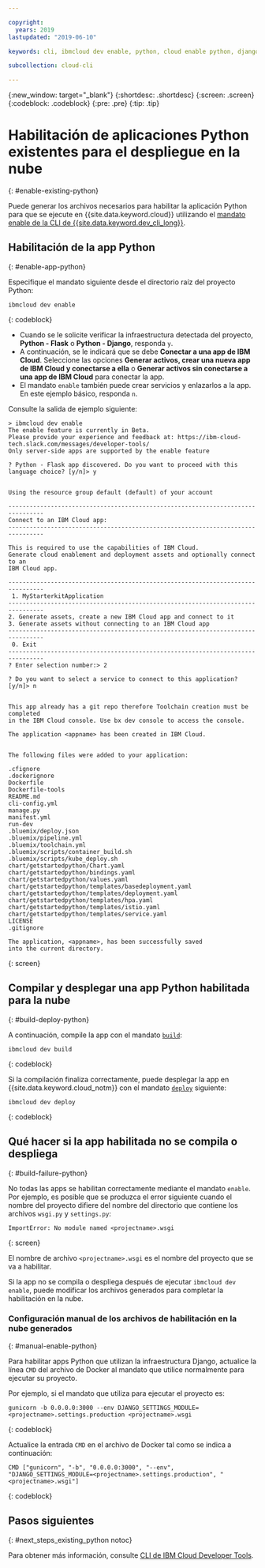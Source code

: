 ```yaml
---

copyright:
  years: 2019
lastupdated: "2019-06-10"

keywords: cli, ibmcloud dev enable, python, cloud enable python, django, deploy python, build python, python debug, python troubleshoot, python cloud help

subcollection: cloud-cli

---
```


{:new_window: target="_blank"}
{:shortdesc: .shortdesc}
{:screen: .screen}
{:codeblock: .codeblock}
{:pre: .pre}
{:tip: .tip}

# Habilitación de aplicaciones Python existentes para el despliegue en la nube
{: #enable-existing-python}

Puede generar los archivos necesarios para habilitar la aplicación Python para que se ejecute en
{{site.data.keyword.cloud}} utilizando el [mandato enable de la CLI de {{site.data.keyword.dev_cli_long}}](/docs/cli/idt?topic=cloud-cli-idt-cli#enable).

## Habilitación de la app Python
{: #enable-app-python}

Especifique el mandato siguiente desde el directorio raíz del proyecto Python:
```
ibmcloud dev enable
```
{: codeblock}

* Cuando se le solicite verificar la infraestructura detectada del proyecto, **Python - Flask** o **Python - Django**, responda `y`. 
* A continuación, se le indicará que se debe **Conectar a una app de IBM Cloud**. Seleccione las opciones **Generar activos, crear una nueva app de IBM Cloud y conectarse a ella** o **Generar activos sin conectarse a una app de IBM Cloud** para conectar la app.
* El mandato `enable` también puede crear servicios y enlazarlos a la app. En este ejemplo básico, responda
`n`.

Consulte la salida de ejemplo siguiente:
```
> ibmcloud dev enable
The enable feature is currently in Beta.
Please provide your experience and feedback at: https://ibm-cloud-tech.slack.com/messages/developer-tools/
Only server-side apps are supported by the enable feature

? Python - Flask app discovered. Do you want to proceed with this
language choice? [y/n]> y


Using the resource group default (default) of your account

--------------------------------------------------------------------------------
Connect to an IBM Cloud app:
--------------------------------------------------------------------------------

This is required to use the capabilities of IBM Cloud.
Generate cloud enablement and deployment assets and optionally connect to an
IBM Cloud app.

--------------------------------------------------------------------------------
 1. MyStarterkitApplication
--------------------------------------------------------------------------------
2. Generate assets, create a new IBM Cloud app and connect to it
3. Generate assets without connecting to an IBM Cloud app
--------------------------------------------------------------------------------
 0. Exit
--------------------------------------------------------------------------------
? Enter selection number:> 2

? Do you want to select a service to connect to this application? [y/n]> n


This app already has a git repo therefore Toolchain creation must be completed
in the IBM Cloud console. Use bx dev console to access the console.

The application <appname> has been created in IBM Cloud.


The following files were added to your application:

.cfignore
.dockerignore
Dockerfile
Dockerfile-tools
README.md
cli-config.yml
manage.py
manifest.yml
run-dev
.bluemix/deploy.json
.bluemix/pipeline.yml
.bluemix/toolchain.yml
.bluemix/scripts/container_build.sh
.bluemix/scripts/kube_deploy.sh
chart/getstartedpython/Chart.yaml
chart/getstartedpython/bindings.yaml
chart/getstartedpython/values.yaml
chart/getstartedpython/templates/basedeployment.yaml
chart/getstartedpython/templates/deployment.yaml
chart/getstartedpython/templates/hpa.yaml
chart/getstartedpython/templates/istio.yaml
chart/getstartedpython/templates/service.yaml
LICENSE
.gitignore

The application, <appname>, has been successfully saved
into the current directory.
```
{: screen}

## Compilar y desplegar una app Python habilitada para la nube
{: #build-deploy-python}

A continuación, compile la app con el mandato [`build`](/docs/cli/idt?topic=cloud-cli-idt-cli#build):
```
ibmcloud dev build
```
{: codeblock}

Si la compilación finaliza correctamente, puede desplegar la app en
{{site.data.keyword.cloud_notm}} con el mandato [`deploy`](/docs/cli/idt?topic=cloud-cli-idt-cli#deploy) siguiente:
```
ibmcloud dev deploy
```
{: codeblock}

## Qué hacer si la app habilitada no se compila o despliega
{: #build-failure-python}

No todas las apps se habilitan correctamente mediante el mandato `enable`. Por ejemplo, es posible que se produzca el error siguiente cuando el nombre del proyecto difiere del nombre del directorio que contiene los archivos
`wsgi.py` y `settings.py`:
```
ImportError: No module named <projectname>.wsgi
```
{: screen}

El nombre de archivo `<projectname>.wsgi` es el nombre del proyecto que se va a habilitar.

Si la app no se compila o despliega después de ejecutar `ibmcloud dev enable`, puede modificar los archivos generados para completar la habilitación en la nube.

### Configuración manual de los archivos de habilitación en la nube generados
{: #manual-enable-python}

Para habilitar apps Python que utilizan la infraestructura Django, actualice la línea
`CMD` del archivo de Docker al mandato que utilice normalmente para ejecutar su proyecto.

Por ejemplo, si el mandato que utiliza para ejecutar el proyecto es:
```
gunicorn -b 0.0.0.0:3000 --env DJANGO_SETTINGS_MODULE=<projectname>.settings.production <projectname>.wsgi
```
{: codeblock}

Actualice la entrada `CMD` en el archivo de Docker tal como se indica a continuación:
```
CMD ["gunicorn", "-b", "0.0.0.0:3000", "--env", "DJANGO_SETTINGS_MODULE=<projectname>.settings.production", "<projectname>.wsgi"]
```
{: codeblock}

## Pasos siguientes
{: #next_steps_existing_python notoc}

Para obtener más información, consulte [CLI de IBM Cloud Developer Tools](/docs/cli/idt?topic=cloud-cli-idt-cli#idt-cli).
